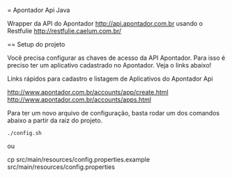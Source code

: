 = Apontador Api Java

Wrapper da API do Apontador <http://api.apontador.com.br> usando o Restfulie <http://restfulie.caelum.com.br/>


== Setup do projeto

Você precisa configurar as chaves de acesso da API Apontador. Para isso é 
preciso ter um aplicativo cadastrado no Apontador. Veja o links abaixo!

Links rápidos para cadastro e listagem de Aplicativos do Apontador Api

http://www.apontador.com.br/accounts/app/create.html
http://www.apontador.com.br/accounts/apps.html

Para ter um novo arquivo de configuração, basta rodar um dos comandos abaixo
a partir da raiz do projeto.

	./config.sh

ou

cp src/main/resources/config.properties.example src/main/resources/config.properties



